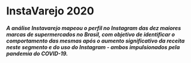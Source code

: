 # InstaVarejo 2020

##### A análise Instavarejo mapeou o perfil no Instagram das dez maiores marcas de supermercados no Brasil, com objetivo de identificar o comportamento das mesmas após o aumento significativo da receita neste segmento e do uso do Instagram - ambos impulsionados pela pandemia do COVID-19. 
